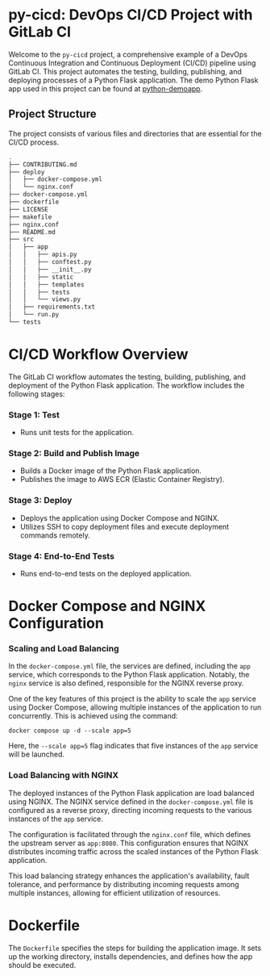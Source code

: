 # py-cicd: DevOps CI/CD Project with GitLab CI

Welcome to the `py-cicd` project, a comprehensive example of a DevOps Continuous Integration and Continuous Deployment (CI/CD) pipeline using GitLab CI. This project automates the testing, building, publishing, and deploying processes of a Python Flask application. The demo Python Flask app used in this project can be found at [python-demoapp](https://github.com/benc-uk/python-demoapp).

## Project Structure

The project consists of various files and directories that are essential for the CI/CD process.

```bash
.
├── CONTRIBUTING.md
├── deploy
│   ├── docker-compose.yml
│   └── nginx.conf
├── docker-compose.yml
├── dockerfile
├── LICENSE
├── makefile
├── nginx.conf
├── README.md
├── src
│   ├── app
│   │   ├── apis.py
│   │   ├── conftest.py
│   │   ├── __init__.py
│   │   ├── static
│   │   ├── templates
│   │   ├── tests
│   │   └── views.py
│   ├── requirements.txt
│   └── run.py
└── tests
```

# CI/CD Workflow Overview

The GitLab CI workflow automates the testing, building, publishing, and deployment of the Python Flask application. The workflow includes the following stages:

### Stage 1: Test

- Runs unit tests for the application.

### Stage 2: Build and Publish Image

- Builds a Docker image of the Python Flask application.
- Publishes the image to AWS ECR (Elastic Container Registry).

### Stage 3: Deploy

- Deploys the application using Docker Compose and NGINX.
- Utilizes SSH to copy deployment files and execute deployment commands remotely.

### Stage 4: End-to-End Tests

- Runs end-to-end tests on the deployed application.

# Docker Compose and NGINX Configuration

### Scaling and Load Balancing

In the `docker-compose.yml` file, the services are defined, including the `app` service, which corresponds to the Python Flask application. Notably, the `nginx` service is also defined, responsible for the NGINX reverse proxy.

One of the key features of this project is the ability to scale the `app` service using Docker Compose, allowing multiple instances of the application to run concurrently. This is achieved using the command:

```
docker compose up -d --scale app=5
```

Here, the `--scale app=5` flag indicates that five instances of the `app` service will be launched.

### Load Balancing with NGINX

The deployed instances of the Python Flask application are load balanced using NGINX. The NGINX service defined in the `docker-compose.yml` file is configured as a reverse proxy, directing incoming requests to the various instances of the `app` service.

The configuration is facilitated through the `nginx.conf` file, which defines the upstream server as `app:8080`. This configuration ensures that NGINX distributes incoming traffic across the scaled instances of the Python Flask application.

This load balancing strategy enhances the application's availability, fault tolerance, and performance by distributing incoming requests among multiple instances, allowing for efficient utilization of resources.

# Dockerfile

The `Dockerfile` specifies the steps for building the application image. It sets up the working directory, installs dependencies, and defines how the app should be executed.

